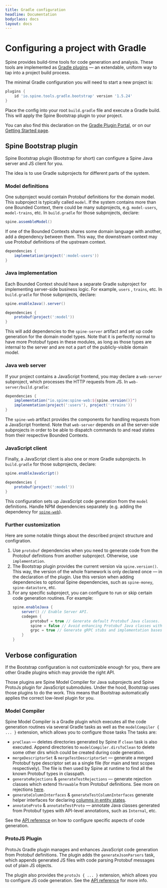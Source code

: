 ```yaml
---
title: Gradle configuration
headline: Documentation
bodyclass: docs
layout: docs
---
```


# Configuring a project with Gradle

Spine provides build-time tools for code generation and analysis. These tools are implemented
as [Gradle plugins](https://docs.gradle.org/current/userguide/plugins.html) — an extendable, uniform
way to tap into a project build process.

The minimal Gradle configuration you will need to start a new project is:

<embed-code file="examples/hello/build.gradle" start="plugins" end="}"></embed-code>
```groovy
plugins {
    id 'io.spine.tools.gradle.bootstrap' version '1.5.24'
}
```

Place the config into your root `build.gradle` file and execute a Gradle build. This will apply
the Spine Bootstrap plugin to your project.

You can also find this declaration on the [Gradle Plugin Portal](https://plugins.gradle.org/plugin/io.spine.tools.gradle.bootstrap),
or on our [Getting Started page]({{site.baseurl}}/docs/quick-start).

## Spine Bootstrap plugin 

Spine Bootstrap plugin (Bootstrap for short) can configure a Spine Java server and JS client for
you.

The idea is to use Gradle subprojects for different parts of the system.

### Model definitions

One subproject would contain Protobuf definitions for the domain model. This subproject is
typically called `model`. If the system contains more than one Bounded Context, there could be
many subprojects, e.g. `model-users`, `model-trains`, etc. In `build.gradle` for those
subprojects, declare:
```groovy
spine.assembleModel()
```
If one of the Bounded Contexts shares some domain language with another, add a dependency between
them. This way, the downstream context may use Protobuf definitions of the upstream context.
```groovy
dependencies {
    implemetation(project(':model-users'))
}
```

### Java implementation

Each Bounded Context should have a separate Gradle subproject for implementing server-side
business logic. For example, `users` , `trains`, etc. In `build.gradle` for those
subprojects, declare:
```groovy
spine.enableJava().server()

dependencies {
    protobuf(project(':model'))
}
```
This will add dependencies to the `spine-server` artifact and set up code generation for
the domain model types. Note that it is perfectly normal to have more Protobuf types in
these modules, as long as those types are internal to the server and are not a part of
the publicly-visible domain model.

### Java web server

If your project contains a JavaScript frontend, you may declare a `web-server` subproject, which
processes the HTTP requests from JS. In `web-server/build.gradle`:
```groovy
dependencies {
    implementation("io.spine:spine-web:${spine.version()}")
    implenemtation(project(':users'), project(':trains'))
}
```
The `spine-web` artifact provides the components for handling requests from a JavaScript
frontend. Note that `web-server` depends on all the server-side subprojects in order to be able
to dispatch commands to and read states from their respective Bounded Contexts.

### JavaScript client

Finally, a JavaScript client is also one or more Gradle subprojects. In `build.gradle` for those
subprojects, declare:
```groovy
spine.enableJavaScript()

dependencies {
    protobuf(project(':model'))
}
```
This configuration sets up JavaScript code generation from the `model` definitions. Handle NPM
dependencies separately (e.g. adding the dependency for [`spine-web`](https://www.npmjs.com/package/spine-web)).

### Further customization

Here are some notable things about the described project structure and configration.
1. Use `protobuf` dependencies when you need to generate code from the Protobuf definitions from
   another subproject. Otherwise, use `implementation`.
2. The Bootstrap plugin provides the current version via `spine.version()`. This way, the version of
   the whole framework is only declared once — in the declaration of the plugin. Use this version
   when adding dependencies to optional Spine dependencies, such as `spine-money`,
   `spine-datastore`, etc.
3. For any specific subproject, you can configure to run or skip certain code generation routines.
   For example:
   ```groovy
   spine.enableJava {
       server() // Enable Server API.
       codegen {
           protobuf = true // Generate default Protobuf Java classes.
           spine = false // Avoid enhancing Protobuf Java classes with Spine validation, interfaces, etc.
           grpc = true // Generate gRPC stubs and implementation bases from Protobuf service definitions.  
       }
   }
   ```

## Verbose configuration

If the Bootstrap configuration is not customizable enough for you, there are other Gradle plugins
which may provide the right API.

Those plugins are Spine Model Compiler for Java subprojects and Spine ProtoJs plugin for JavaScript
submodules. Under the hood, Bootstrap uses those plugins to do the work. This means that Bootstrap
automatically applies the correct low-level plugin for you.

### Model Compiler

Spine Model Compiler is a Gradle plugin which executes all the code generation routines via several
Gradle tasks as well as the `modelCompiler { ... }` extension, which allows you to configure those
tasks The tasks are:

 - `preClean` — deletes directories generated by Spine if `clean` task is also executed. Append
   directories to `modelCompiler.dirsToClean` to delete some other dirs which could be created
   during code generation. 
 - `mergeDescriptorSet` & `mergeTestDescriptorSet` — generate a merged Protobuf type descriptor set
   as a single file (for main and test scopes respectively). The file is then used by Spine at
   runtime to find all the known Protobuf types in classpath.
 - `generateRejections` & `generateTestRejections` — generate rejection classes which extend
   `Throwable` from Protobuf definitions. See more on rejections [here]({{site.baseurl}}/docs/guides/rejections).
 - `generateColumnInterfaces` & `generateTestColumnInterfaces` generate helper interfaces for
   declaring [columns in entity states]({{site.base_api_doc}}/base/io/spine/base/EntityWithColumns.html).
 - `annotateProto` & `annotateTestProto` — annotate Java classes generated from Protobuf types with
   API-level annotations, such as `Internal`, etc.
   
See the [API reference]({{site.base_api_doc}}/model-compiler/io/spine/tools/gradle/compiler/Extension.html)
on how to configure specific aspects of code generation.

### ProtoJS Plugin

ProtoJs Gradle plugin manages and enhances JavaScript code generation from Protobuf definitions.
The plugin adds the `generateJsonParsers` task, which appends generated JS files with code parsing
Protobuf messages out of plain JS objects.

The plugin also provides the `protoJs { ... }` extension, which allows you to configure JS code
generation. See the [API reference]({{site.base_api_doc}}/proto-js-plugin/io/spine/js/gradle/Extension.html)
for more info.
